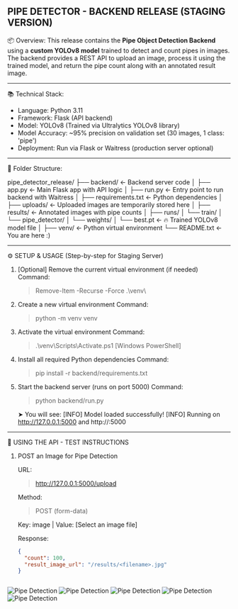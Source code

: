 PIPE DETECTOR - BACKEND RELEASE (STAGING VERSION)
--------------------------------------------------

📦 Overview:
This release contains the **Pipe Object Detection Backend** using a **custom YOLOv8 model** trained to detect and count pipes in images. The backend provides a REST API to upload an image, process it using the trained model, and return the pipe count along with an annotated result image.

--------------------------------------------------
📚 Technical Stack:

- Language: Python 3.11
- Framework: Flask (API backend)
- Model: YOLOv8 (Trained via Ultralytics YOLOv8 library)
- Model Accuracy: ~95% precision on validation set (30 images, 1 class: 'pipe')
- Deployment: Run via Flask or Waitress (production server optional)

--------------------------------------------------
📁 Folder Structure:

pipe_detector_release/
├── backend/                    ← Backend server code
│   ├── app.py                  ← Main Flask app with API logic
│   ├── run.py                  ← Entry point to run backend with Waitress
│   ├── requirements.txt        ← Python dependencies
│   ├── uploads/                ← Uploaded images are temporarily stored here
│   ├── results/                ← Annotated images with pipe counts
│
├── runs/
│   └── train/
│       └── pipe_detector/
│           └── weights/
│               └── best.pt     ← 🔥 Trained YOLOv8 model file
│
├── venv/                       ← Python virtual environment
└── README.txt                  ← You are here :)

--------------------------------------------------
⚙️ SETUP & USAGE (Step-by-step for Staging Server)

1. [Optional] Remove the current virtual environment (if needed)
   Command:
   > Remove-Item -Recurse -Force .\venv\

2. Create a new virtual environment
   Command:
   > python -m venv venv

3. Activate the virtual environment
   Command:
   > .\venv\Scripts\Activate.ps1       [Windows PowerShell]

4. Install all required Python dependencies
   Command:
   > pip install -r backend/requirements.txt

5. Start the backend server (runs on port 5000)
   Command:
   > python backend/run.py

   ➤ You will see:
   [INFO] Model loaded successfully!
   [INFO] Running on http://127.0.0.1:5000 and http://<server-ip>:5000

--------------------------------------------------
🔁 USING THE API - TEST INSTRUCTIONS

1. POST an Image for Pipe Detection

   URL: 
   > http://127.0.0.1:5000/upload

   Method:
   > POST (form-data)

   Key: image  |  Value: [Select an image file]

   Response:
   ```json
   {
     "count": 100,
     "result_image_url": "/results/<filename>.jpg"
   }



![Pipe Detection](https://github.com/shaunak2110/Pipe-Counter/raw/main/WhatsApp%20Image%202025-07-27%20at%2023.04.01_f6605c88.jpg)
![Pipe Detection](https://github.com/shaunak2110/Pipe-Counter/blob/0255607a2a831d2e2afb75bdb89c97d92fba55b7/WhatsApp%20Image%202025-07-27%20at%2023.04.27_0d66740b.jpg)
![Pipe Detection](https://github.com/shaunak2110/Pipe-Counter/blob/52d27d9b7b6d232506383ef3198a5318e98cfcb1/WhatsApp%20Image%202025-07-27%20at%2023.04.55_652a2f45.jpg)
![Pipe Detection](https://github.com/shaunak2110/Pipe-Counter/blob/ee81cd561a50e7fd7dc31706e958022cfdf590ac/WhatsApp%20Image%202025-07-29%20at%2016.24.34_886e0fb4.jpg)
![Pipe Detection](https://github.com/shaunak2110/Pipe-Counter/raw/main/WhatsApp%20Image%202025-07-27%20at%2023.04.01_f660....jpeg)

